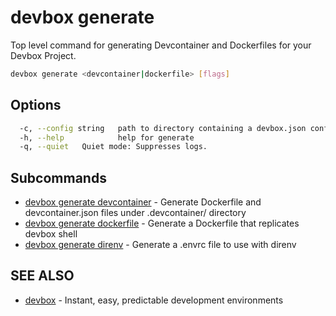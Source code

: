 # devbox generate

Top level command for generating Devcontainer and Dockerfiles for your Devbox Project. 

```bash
devbox generate <devcontainer|dockerfile> [flags]
```

## Options

```bash
  -c, --config string   path to directory containing a devbox.json config file
  -h, --help            help for generate
  -q, --quiet   Quiet mode: Suppresses logs.
```

## Subcommands

* [devbox generate devcontainer](devbox_generate_devcontainer.md)	 - Generate Dockerfile and devcontainer.json files under .devcontainer/ directory
* [devbox generate dockerfile](devbox_generate_dockerfile.md)	 - Generate a Dockerfile that replicates devbox shell
* [devbox generate direnv](devbox_generate_direnv.md)  - Generate a .envrc file to use with direnv

## SEE ALSO

* [devbox](devbox.md)	 - Instant, easy, predictable development environments

